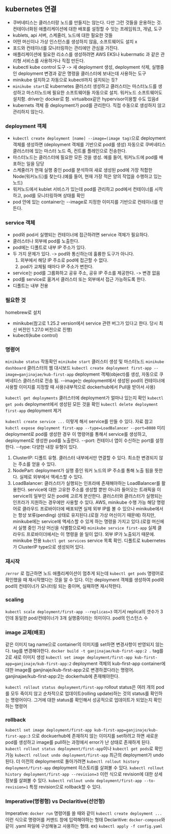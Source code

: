 ## kubernetes 연결
	
- 쿠버네티스는 클러스터랑 노드를 만들지는 않는다. 다만 그런 것들을 운용하는 것. 컨테이너화된 애플리케이션에 대한 배포를 설정할 수 잇는 프레임워크, 개념, 도구
- kublets, api 서버, 스케줄러, 노드에 대한 필요한 것들
- 어떤 머신이나 가상 인스턴스를 생성하지 않음, 소프트웨어도 설치 x
- 포드와 컨테이너를 모니터링하는 관리에만 관심을 가진다.
- 애플리케이션에 필요한 리소스를 생성하려면 AWS EKS나 kubermatic 과 같은 관리형 서비스를 사용하거나 직접 만든다.
- kubectl kube control 도구 -> 새 deployment 생성, deployment 삭제, 실행중인 deployment 변경과 같은 명령을 클러스터에 보내는데 사용하는 도구 
- minikube 설치하고 자동으로 kubectl까지 설치되는 듯?
- `minikube start`로 kubernetes 클러스터 생성하고 클러스터는 마스터노드를 생성하고 마스터노드에 필요한 소프트웨어들 자동으로 설치. 워커노드 소프트웨어도 설치함. driver는 docker로 함. virtualbox같은 hypervisor이용할 수도 있음d
- kubernets 객체 중 deployment가 pod를 관리한다. 직접 수동으로 생성하지 않고 관리하지 않는다.

### deployment 객체

- `kubectl create deployment [name] --image=(image tag)`으로 deployment 객체를 생성하면 (deployment 객체를 기반으로 pod를 생성) 자동으로 쿠버네티스 클러스터에 있는 마스터 노드 즉, 컨트롤 플레인으로 전송한다.
- 마스터노드는 클러스터에 필요한 모든 것을 생성. 예를 들어, 워커노드에 pod를 배포하는 일을 담당
- 스케줄러가 현재 실행 중인 pod를 분석하여 새로 생성된 pod에 가장 적합한 Node(워커노드)를 찾는다.(예를 들어, 현재 가장 적은 양의 작업을 수행하고 있는 노드)
- 워커노드에서 kublet 서비스가 있는데 pod를 관리하고 pod에서 컨테이너를 시작하고, pod를 모니터링하며 상태를 확인
- pod 안에 있는 container는 --image로 지정한 이미지를 기반으로 컨테이너를 만든다.

### service 객체

- pod와 pod서 실행되는 컨테이너에 접근하려면 service 객체가 필요하다.
- 클러스터나 외부에 pod를 노출한다.
- pod에는 디폴트로 내부 IP 주소가 있다.
- 두 가지 문제가 있다. -> pod와 통신하는데 훌륭한 도구가 아니다.
  1. 외부에서 해당 IP 주소로 pod에 접근할 수 없다.
  2. pod가 교체될 때마다 IP 주소가 변한다.
- service는 pod를 그룹화하고 공유 주소, 공유 IP 주소를 제공한다. -> 변경 없음
- pod를 service로 옮겨서 클러스터 또는 외부에서 접근 가능하도록 한다.
- 디폴트는 내부 전용

### 필요한 것

homebrew로 설치
- minikube(참고로 1.25.2 version에서 service 관련 버그가 있다고 한다. 당시 최신 버전인 1.27.0 버전으로 진행)
- kubectl(kube control)

### 명령어

`minikube status` 작동확인
`minikube start` 클러스터 생성 및 마스터노드
`minikube dashboard` 클러스터의 웹 대시보드
`kubectl create deployment first-app --image=ganjinajae/kub-first-app` deployment 객체(object)를 생성, 자동으로 쿠버네티스 클러스터로 전송 됨. --image는 deployment에서 생성된 pod의 컨테이너에 사용할 이미지를 지정할 때 사용(내부적으로 dockerhub에서 Pull을 받아서 사용)

`kubectl get deployments` 클러스터에 deployment가 얼마나 있는지 확인
`kubectl get pods` deployment에서 생성된 모든 것을 확인
`kubectl delete deployment first-app` deployment 제거

`kubectl create service ...` 이렇게 해서 service를 만들 수 있다. 자료 참고
`kubctl expose deployment first-app --type=LoadBalancer --port=8080` 미리 deployment로 pod를 생성한 경우 이 명령어를 통해서 service를 생성하고, deployment로 생성한 pod를 노출한다.
--port: 컨테이너 앱이 수신하는 port를 설정한다.
--type: 다양한 내장 유형이 있다.
  1. ClusterIP: 디폴트 유형. 클러스터 내부에서만 연결할 수 있다. 최소한 변경되지 않는 주소를 얻을 수 있다.
  2. NodePart: deployment가 실행 중인 워커 노드의 IP 주소를 통해 노출 됨을 뜻한다. 실제로 외부에서 액세스할 수 있다.
  3. LoadBalancer: 클러스터가 실행되는 인프라에 존재해야하는 LoadBalancer를 활용한다. service에 대한 고유한 주소를 생성할 뿐만 아니라 들어오는 트래픽을 이 service의 일부인 모든 pod에 고르게 분산한다.
  클러스터와 클러스터가 실행되는 인프라가 지원하는 경우에만 사용할 수 있다. AWS, minikube 수행 가능
  해당 명령어로 클라우드 프로바이더에 배포되면 실제 외부 IP를 볼 수 있으나 minikube에서는 항상 보류(pending) 상태로 유지된다.(로컬 가상 머신이기 때문에)
  하지만, minikube에는 service에 액세스할 수 있게 하는 명령을 가지고 있다.(로컬 머신에서 실행 중인 가상 머신을 식별함으로써)
  `minikube service first-app` 실제 클라우드 프로바이더에서는 이 명령을 쓸 일이 없다. 외부 IP가 노출되기 때문에. minikube 전용
`kubctl get services` service 목록 확인. 디폴트로 kubernetes가 ClusterIP type으로 생성되어 있다.

### 재시작

`/error` 로 접근하면 노드 애플리케이션이 멈추게 되는데 `kubectl get pods` 명령어로 확인했을 때 재시작했다는 것을 알 수 있다. 이는 deployment 객체를 생성하여 pod와 pod의 컨테이너가 모니터링 되는 중이며, 실패하면 재시작한다.

### scaling

`kubectl scale deployment/first-app --replicas=3` 여기서 replica의 갯수가 3인데 동일한 pod/컨테이너가 3개 실행중이라는 의미이다. pod의 인스턴스 수

### image 교체(배포)

같은 이미지 tag name으로 container의 이미지를 set하면 변경사항이 반영되지 않는다. tag를 변경해야한다.
`docker build -t ganjinajae/kub-first-app:2 .` tag를 2로 새로 이미지 생성
`kubectl set image deployment/first-app kub-first-app=ganjinaje/kub-first-app:2` deployment 객체의 kub-first-app container에 대한 image를 ganjinaje/kub-first-app:2로 변경하겠다라는 명령어. ganjinajae/kub-first-app:2는 dockerhub에 존재해야한다. 

`kubectl rollout status deployment/first-app` rollout status은 여러 개의 pod를 모두 죽이지 않고 순차적으로 업데이트(rolling update)하는 것의 status를 확인하는 명령어이다. 그거에 대한 status를 확인해서 성공적으로 업데이트가 되었는지 확인하는 명령어

### rollback

`kubectl set image deployment/first-app kub-first-app=ganjinaje/kub-first-app:3` 으로 dockuerhub에 존재하지 않는 이미지를 set하려고 하면 새로운 pod를 생성하고 image를 pull하는 과정에서 error가 난 상태로 존재하게 된다.
`kubectl rollout status deployment/first-app`이나 `kubectl get pods`로 확인 가능
`kubectl rollout undo deployment/first-app` 최근의 deployment가 undo 된다.
더 이전의 deployment로 돌아가려면
`kubectl rollout history deployment/first-app` deployment 히스토리를 살펴볼 수 있다.
`kubectl rollout history deployment/first-app --revision=3` 이런 식으로 revision에 대한 상세 정보를 살펴볼 수 있다.
`kubectl rollout undo deployment/first-app --to-revision=1` 특정 revision으로 rollback할 수 있다.

### Imperative(명령형) vs Declaritive(선언형)

Imperative: `docker run` 명령어를 쓸 때와 같이 `kubectl create deployment ...` 이런 식으로 명령어를 커맨드 창에 입력해야하는 형태
Declaritive: `docker-compose`와 같이 .yaml 파일에 구성해놓고 사용하는 형태. ex) `kubectl apply -f config.yaml`

